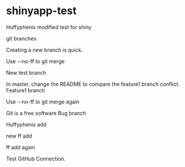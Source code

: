 # shinyapp-test
Huffyphenix modified
test for shiny

git branches


Creating a new branch is quick.

Use --no-ff to git merge

New test branch


In master, change the README to compare the feature1 branch conflict.
Feature1 branch


Use --no-ff to git merge again



Git is a free software
Bug branch


Huffyphenix add


new ff add

ff add again

Test GitHub Connection.
